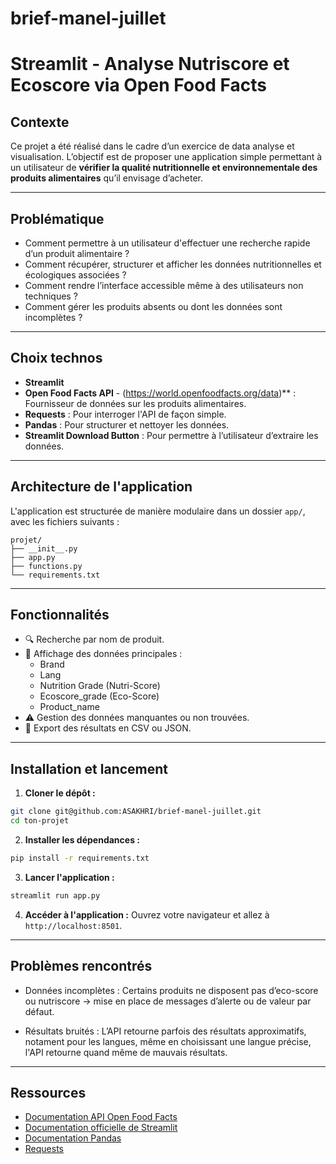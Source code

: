 # brief-manel-juillet


# Streamlit - Analyse Nutriscore et Ecoscore via Open Food Facts

## Contexte

Ce projet a été réalisé dans le cadre d’un exercice de data analyse et visualisation. L’objectif est de proposer une application simple permettant à un utilisateur de **vérifier la qualité nutritionnelle et environnementale des produits alimentaires** qu’il envisage d’acheter.

---

## Problématique

- Comment permettre à un utilisateur d'effectuer une recherche rapide d’un produit alimentaire ?
- Comment récupérer, structurer et afficher les données nutritionnelles et écologiques associées ?
- Comment rendre l’interface accessible même à des utilisateurs non techniques ?
- Comment gérer les produits absents ou dont les données sont incomplètes ?

---

## Choix technos

- **Streamlit**
- **Open Food Facts API** - (https://world.openfoodfacts.org/data)** : Fournisseur de données sur les produits alimentaires.
- **Requests** : Pour interroger l'API de façon simple.
- **Pandas** : Pour structurer et nettoyer les données.
- **Streamlit Download Button** : Pour permettre à l’utilisateur d’extraire les données.

---

## Architecture de l'application


L'application est structurée de manière modulaire dans un dossier `app/`, avec les fichiers suivants :
```plaintext
projet/
├── __init__.py      
├── app.py           
├── functions.py     
└── requirements.txt  
```

---

## Fonctionnalités

- 🔍 Recherche par nom de produit.
- 🧾 Affichage des données principales : 
  - Brand
  - Lang
  - Nutrition Grade (Nutri-Score)
  - Ecoscore_grade (Eco-Score)
  - Product_name
- ⚠️ Gestion des données manquantes ou non trouvées.
- 📁 Export des résultats en CSV ou JSON.

---

## Installation et lancement

1. **Cloner le dépôt :**

```bash
git clone git@github.com:ASAKHRI/brief-manel-juillet.git
cd ton-projet
```
2. **Installer les dépendances :**

```bash
pip install -r requirements.txt
```

3. **Lancer l'application :**

```bash
streamlit run app.py
```

4. **Accéder à l'application :** Ouvrez votre navigateur et allez à `http://localhost:8501`.

---

## Problèmes rencontrés 
- Données incomplètes : Certains produits ne disposent pas d’eco-score ou nutriscore → mise en place de messages d’alerte ou de valeur par défaut.

- Résultats bruités : L’API retourne parfois des résultats approximatifs, notament pour les langues, même en choisissant une langue précise, l'API retourne quand même de mauvais résultats.

---

## Ressources

- [Documentation API Open Food Facts](https://world.openfoodfacts.org/data)
- [Documentation officielle de Streamlit](https://docs.streamlit.io/)
- [Documentation Pandas](https://pandas.pydata.org/docs/)
- [Requests](https://docs.python-requests.org/)
